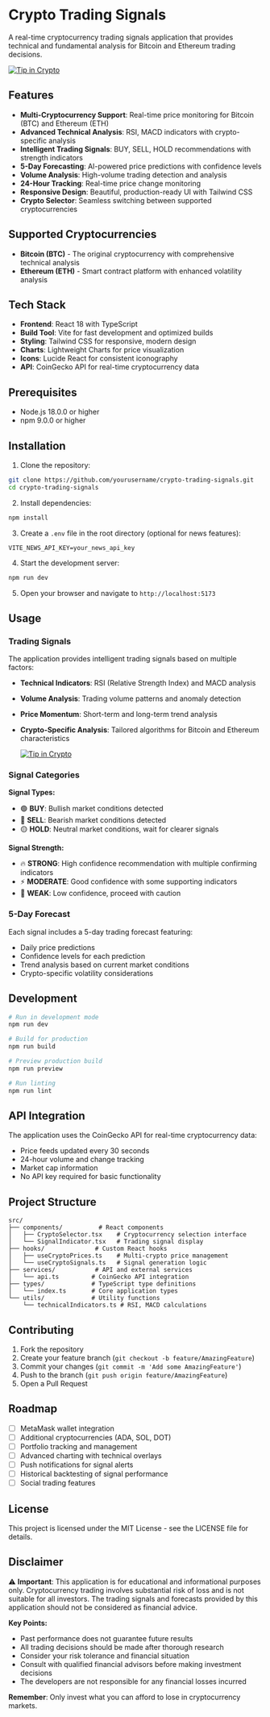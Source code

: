 # Crypto Trading Signals                                                                                       

A real-time cryptocurrency trading signals application that provides technical and fundamental analysis for Bitcoin and Ethereum trading decisions.

 [![Tip in Crypto](https://tip.md/badge.svg)](https://tip.md/nunoedgar-invest)

## Features

- **Multi-Cryptocurrency Support**: Real-time price monitoring for Bitcoin (BTC) and Ethereum (ETH)
- **Advanced Technical Analysis**: RSI, MACD indicators with crypto-specific analysis
- **Intelligent Trading Signals**: BUY, SELL, HOLD recommendations with strength indicators
- **5-Day Forecasting**: AI-powered price predictions with confidence levels
- **Volume Analysis**: High-volume trading detection and analysis
- **24-Hour Tracking**: Real-time price change monitoring
- **Responsive Design**: Beautiful, production-ready UI with Tailwind CSS
- **Crypto Selector**: Seamless switching between supported cryptocurrencies

## Supported Cryptocurrencies

- **Bitcoin (BTC)** - The original cryptocurrency with comprehensive technical analysis
- **Ethereum (ETH)** - Smart contract platform with enhanced volatility analysis

## Tech Stack

- **Frontend**: React 18 with TypeScript
- **Build Tool**: Vite for fast development and optimized builds
- **Styling**: Tailwind CSS for responsive, modern design
- **Charts**: Lightweight Charts for price visualization
- **Icons**: Lucide React for consistent iconography
- **API**: CoinGecko API for real-time cryptocurrency data

## Prerequisites

- Node.js 18.0.0 or higher
- npm 9.0.0 or higher

## Installation

1. Clone the repository:
```bash
git clone https://github.com/yourusername/crypto-trading-signals.git
cd crypto-trading-signals
```

2. Install dependencies:
```bash
npm install
```

3. Create a `.env` file in the root directory (optional for news features):
```env
VITE_NEWS_API_KEY=your_news_api_key
```

4. Start the development server:
```bash
npm run dev
```

5. Open your browser and navigate to `http://localhost:5173`

## Usage

### Trading Signals

The application provides intelligent trading signals based on multiple factors:

- **Technical Indicators**: RSI (Relative Strength Index) and MACD analysis
- **Volume Analysis**: Trading volume patterns and anomaly detection
- **Price Momentum**: Short-term and long-term trend analysis
- **Crypto-Specific Analysis**: Tailored algorithms for Bitcoin and Ethereum characteristics

   [![Tip in Crypto](https://tip.md/badge.svg)](https://tip.md/nunoedgar-invest)

### Signal Categories

**Signal Types:**
- 🟢 **BUY**: Bullish market conditions detected
- 🔴 **SELL**: Bearish market conditions detected  
- 🟡 **HOLD**: Neutral market conditions, wait for clearer signals

**Signal Strength:**
- 🔥 **STRONG**: High confidence recommendation with multiple confirming indicators
- ⚡ **MODERATE**: Good confidence with some supporting indicators
- 💫 **WEAK**: Low confidence, proceed with caution

### 5-Day Forecast

Each signal includes a 5-day trading forecast featuring:
- Daily price predictions
- Confidence levels for each prediction
- Trend analysis based on current market conditions
- Crypto-specific volatility considerations

## Development

```bash
# Run in development mode
npm run dev

# Build for production
npm run build

# Preview production build
npm run preview

# Run linting
npm run lint
```

## API Integration

The application uses the CoinGecko API for real-time cryptocurrency data:
- Price feeds updated every 30 seconds
- 24-hour volume and change tracking
- Market cap information
- No API key required for basic functionality

## Project Structure

```
src/
├── components/          # React components
│   ├── CryptoSelector.tsx    # Cryptocurrency selection interface
│   └── SignalIndicator.tsx   # Trading signal display
├── hooks/              # Custom React hooks
│   ├── useCryptoPrices.ts    # Multi-crypto price management
│   └── useCryptoSignals.ts   # Signal generation logic
├── services/           # API and external services
│   └── api.ts         # CoinGecko API integration
├── types/             # TypeScript type definitions
│   └── index.ts       # Core application types
└── utils/             # Utility functions
    └── technicalIndicators.ts # RSI, MACD calculations
```

## Contributing

1. Fork the repository
2. Create your feature branch (`git checkout -b feature/AmazingFeature`)
3. Commit your changes (`git commit -m 'Add some AmazingFeature'`)
4. Push to the branch (`git push origin feature/AmazingFeature`)
5. Open a Pull Request

## Roadmap

- [ ] MetaMask wallet integration
- [ ] Additional cryptocurrencies (ADA, SOL, DOT)
- [ ] Portfolio tracking and management
- [ ] Advanced charting with technical overlays
- [ ] Push notifications for signal alerts
- [ ] Historical backtesting of signal performance
- [ ] Social trading features

## License

This project is licensed under the MIT License - see the LICENSE file for details.

## Disclaimer

⚠️ **Important**: This application is for educational and informational purposes only. Cryptocurrency trading involves substantial risk of loss and is not suitable for all investors. The trading signals and forecasts provided by this application should not be considered as financial advice. 

**Key Points:**
- Past performance does not guarantee future results
- All trading decisions should be made after thorough research
- Consider your risk tolerance and financial situation
- Consult with qualified financial advisors before making investment decisions
- The developers are not responsible for any financial losses incurred

**Remember**: Only invest what you can afford to lose in cryptocurrency markets.
